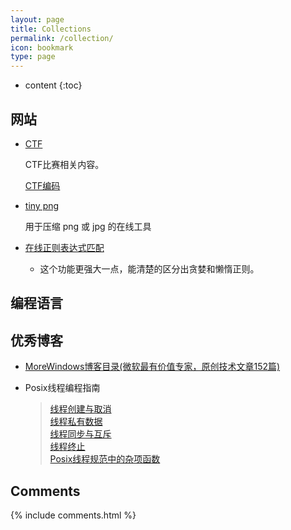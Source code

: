 ```yaml
---
layout: page
title: Collections
permalink: /collection/
icon: bookmark
type: page
---
```


* content
{:toc}

## 网站

* [CTF](https://ctf-wiki.github.io/ctf-wiki)

    CTF比赛相关内容。
    
  [CTF编码](http://ctf.ssleye.com/)
    
* [tiny png](https://tinypng.com/)

    用于压缩 png 或 jpg 的在线工具

* [在线正则表达式匹配](https://regex101.com/)
    - 这个功能更强大一点，能清楚的区分出贪婪和懒惰正则。


## 编程语言


## 优秀博客
* [MoreWindows博客目录(微软最有价值专家，原创技术文章152篇)](http://blog.csdn.net/morewindows/article/details/17488865)

* Posix线程编程指南
  >[线程创建与取消](https://www.ibm.com/developerworks/cn/linux/thread/posix_threadapi/part1/index.html)  
  >[线程私有数据](https://www.ibm.com/developerworks/cn/linux/thread/posix_threadapi/part2/index.html)  
  >[线程同步与互斥](https://www.ibm.com/developerworks/cn/linux/thread/posix_threadapi/part3/index.html)   
  >[线程终止](https://www.ibm.com/developerworks/cn/linux/thread/posix_threadapi/part4/index.html)   
  >[Posix线程规范中的杂项函数](https://www.ibm.com/developerworks/cn/linux/thread/posix_threadapi/part5/index.html)

## Comments

{% include comments.html %}
